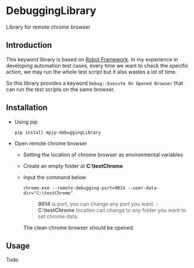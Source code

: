 # DebuggingLibrary
Library for remote chrome browser

Introduction
------------
This keyword library is based on [Robot Framework](https://robotframework.org/). In my experience in developing automation test cases, every time we want to check the specific action, we may run the whole test script but it also wastes a lot of time.

So this library provides a keyword `Debug::Execute On Opened Browser` that can run the test scripts on the same browser.

Installation
----------
* Using pip
  
      pip install mpjp-debuggingLibrary
* Open remote chrome browser
  * Setting the location of chrome browser as environmental variables
  * Create an empty folder at **C:\testChrome**
  * Input the command below
   
        chrome.exe --remote-debugging-port=9014 --user-data-dir="C:\testChrome"
    > **9014** is port, you can change any port you want.
        - **C:\\testChrome** location can change to any folder you want to set chrome data. 
    
    The clean chrome browser should be opened.

Usage
-----
Todo